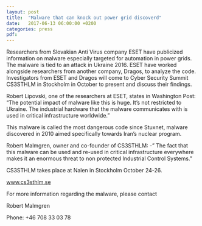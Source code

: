 ```yaml
---
layout: post
title:  "Malware that can knock out power grid discoverd"
date:   2017-06-13 06:00:00 +0200
categories: press
pdf:
---
```


Researchers from Slovakian Anti Virus company ESET have publicized information on malware especially targeted for automation in power grids. The malware is tied to an attack in Ukraine 2016. ESET have worked alongside researchers from another company, Dragos, to analyze the code. Investigators from ESET and Dragos will come to Cyber Security Summit CS3STHLM in Stockholm in October to present and discuss their findings.

Robert Lipovski, one of the researchers at ESET, states in Washington Post: “The potential impact of malware like this is huge. It’s not restricted to Ukraine. The industrial hardware that the malware communicates with is used in critical infrastructure worldwide.”

This malware is called the most dangerous code since Stuxnet, malware discovered in 2010 aimed specifically towards Iran’s nuclear program.

Robert Malmgren, owner and co-founder of CS3STHLM: -” The fact that this malware can be used and re-used in critical infrastructure everywhere makes it an enormous threat to non protected Industrial Control Systems.”

CS3STHLM takes place at Nalen in Stockholm October 24-26.

www.cs3sthlm.se 

 

For more information regarding the malware, please contact

Robert Malmgren

Phone: +46 708 33 03 78